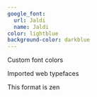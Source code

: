 ```yaml
---
google_font:
  url: Jaldi
  name: Jaldi
color: lightblue
background-color: darkblue
---
```

Custom font colors

Imported web typefaces

This format is zen
